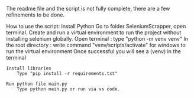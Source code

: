 The readme file and the script is not fully complete, there are a few refinements to be done. 

How to use the script:
    Install Python 
    Go to folder SeleniumScrapper, open terminal.
    Create and run a virtual environment to run the project without installing selenium globally.
        Open terminal : type "python -m venv venv"
        In the root directory : write command "venv/scripts/activate" for windows to run the virtual environment
        Once successful you will see a (venv) in the terminal
    
    Install libraries
        Type "pip install -r requirements.txt"
    
    Run python file main.py
        Type python main.py or run via vs code.


